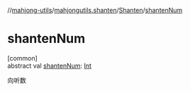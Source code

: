 //[mahjong-utils](../../../index.md)/[mahjongutils.shanten](../index.md)/[Shanten](index.md)/[shantenNum](shanten-num.md)

# shantenNum

[common]\
abstract val [shantenNum](shanten-num.md): [Int](https://kotlinlang.org/api/latest/jvm/stdlib/kotlin/-int/index.html)

向听数
